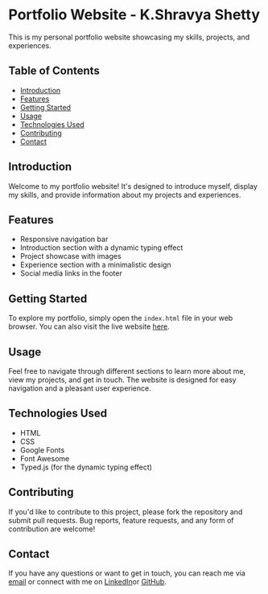 # Portfolio Website - K.Shravya Shetty

This is my personal portfolio website showcasing my skills, projects, and experiences.

## Table of Contents

- [Introduction](#introduction)
- [Features](#features)
- [Getting Started](#getting-started)
- [Usage](#usage)
- [Technologies Used](#technologies-used)
- [Contributing](#contributing)
- [Contact](#contact)

## Introduction

Welcome to my portfolio website! It's designed to introduce myself, display my skills, and provide information about my projects and experiences.

## Features

- Responsive navigation bar
- Introduction section with a dynamic typing effect
- Project showcase with images
- Experience section with a minimalistic design
- Social media links in the footer

## Getting Started

To explore my portfolio, simply open the `index.html` file in your web browser. You can also visit the live website [here](#insert-link-to-live-website).

## Usage

Feel free to navigate through different sections to learn more about me, view my projects, and get in touch. The website is designed for easy navigation and a pleasant user experience.

## Technologies Used

- HTML
- CSS
- Google Fonts
- Font Awesome
- Typed.js (for the dynamic typing effect)

## Contributing

If you'd like to contribute to this project, please fork the repository and submit pull requests. Bug reports, feature requests, and any form of contribution are welcome!

## Contact

If you have any questions or want to get in touch, you can reach me via [email](21j14.shravya@sjec.ac.in) or connect with me on [LinkedIn](#insert-linkedin)or [GitHub](https://github.com/K-Shravya-Shetty).



